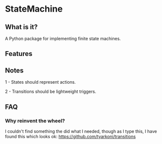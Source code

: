 # StateMachine

## What is it?

A Python package for implementing finite state machines.

## Features



## Notes

1 - States should represent actions.

2 - Transitions should be lightweight triggers.

## FAQ

### Why reinvent the wheel?

I couldn't find something the did what I needed, though as I type this, I have found this which looks ok:
https://github.com/tyarkoni/transitions
